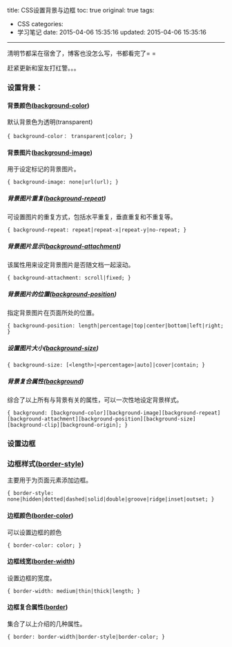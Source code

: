 title: CSS设置背景与边框
toc: true
original: true
tags:
  - CSS
categories:
  - 学习笔记
date: 2015-04-06 15:35:16
updated: 2015-04-06 15:35:16
---

清明节都呆在宿舍了，博客也没怎么写，书都看完了= =

赶紧更新和室友打红警。。。

### 设置背景：

#### 背景颜色([background-color](http://www.w3school.com.cn/cssref/pr_background.asp))
默认背景色为透明(transparent)

	{ background-color： transparent|color; }

#### 背景图片([background-image](http://www.w3school.com.cn/cssref/pr_background-image.asp))
用于设定标记的背景图片。

	{ background-image: none|url(url); }

##### 背景图片重复([background-repeat](http://www.w3school.com.cn/cssref/pr_background-repeat.asp))
可设置图片的重复方式，包括水平重复，垂直重复和不重复等。

	{ background-repeat: repeat|repeat-x|repeat-y|no-repeat; }

##### 背景图片显示([background-attachment](http://www.w3school.com.cn/cssref/pr_background-attachment.asp))
该属性用来设定背景图片是否随文档一起滚动。

	{ background-attachment: scroll|fixed; }

##### 背景图片的位置([background-position](http://www.w3school.com.cn/cssref/pr_background-position.asp))
指定背景图片在页面所处的位置。

	{ background-position: length|percentage|top|center|bottom|left|right; }

##### 设置图片大小([background-size](http://www.w3school.com.cn/cssref/pr_background-size.asp))

	{ background-size: [<length>|<percentage>|auto]|cover|contain; }

##### 背景复合属性([background](http://www.w3school.com.cn/cssref/pr_background.asp))
综合了以上所有与背景有关的属性，可以一次性地设定背景样式。

	{ background: [background-color][background-image][background-repeat][background-attachment][background-position][background-size][background-clip][background-origin]; }

### 设置边框

### 边框样式([border-style](http://www.w3school.com.cn/cssref/pr_border-style.asp))
主要用于为页面元素添加边框。

	{ border-style: none|hidden|dotted|dashed|solid|double|groove|ridge|inset|outset; }

#### 边框颜色([border-color](http://www.w3school.com.cn/cssref/pr_border-color.asp))
可以设置边框的颜色

	{ border-color: color; }

#### 边框线宽([border-width](http://www.w3school.com.cn/cssref/pr_border-width.asp))
设置边框的宽度。

	{ border-width: medium|thin|thick|length; }

#### 边框复合属性([border](http://www.w3school.com.cn/cssref/pr_border.asp))
集合了以上介绍的几种属性。

	{ border: border-width|border-style|border-color; }
